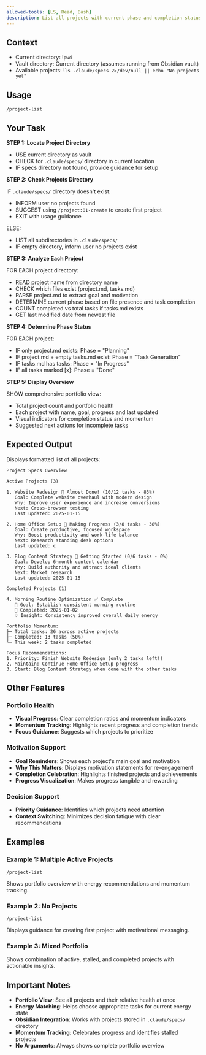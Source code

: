 ```yaml
---
allowed-tools: [LS, Read, Bash]
description: List all projects with current phase and completion status
---
```


## Context

- Current directory: !`pwd`
- Vault directory: Current directory (assumes running from Obsidian vault)
- Available projects: !`ls .claude/specs 2>/dev/null || echo "No projects yet"`

## Usage

```
/project-list
```

## Your Task

**STEP 1: Locate Project Directory**

- USE current directory as vault
- CHECK for `.claude/specs/` directory in current location
- IF specs directory not found, provide guidance for setup

**STEP 2: Check Projects Directory**

IF `.claude/specs/` directory doesn't exist:

- INFORM user no projects found
- SUGGEST using `/project:01-create` to create first project
- EXIT with usage guidance

ELSE:

- LIST all subdirectories in `.claude/specs/`
- IF empty directory, inform user no projects exist

**STEP 3: Analyze Each Project**

FOR EACH project directory:

- READ project name from directory name
- CHECK which files exist (project.md, tasks.md)
- PARSE project.md to extract goal and motivation
- DETERMINE current phase based on file presence and task completion
- COUNT completed vs total tasks if tasks.md exists
- GET last modified date from newest file

**STEP 4: Determine Phase Status**

FOR EACH project:

- IF only project.md exists: Phase = "Planning"
- IF project.md + empty tasks.md exist: Phase = "Task Generation"
- IF tasks.md has tasks: Phase = "In Progress"
- IF all tasks marked [x]: Phase = "Done"

**STEP 5: Display Overview**

SHOW comprehensive portfolio view:

- Total project count and portfolio health
- Each project with name, goal, progress and last updated
- Visual indicators for completion status and momentum
- Suggested next actions for incomplete tasks

## Expected Output

Displays formatted list of all projects:

```
Project Specs Overview

Active Projects (3)

1. Website Redesign 🔄 Almost Done! (10/12 tasks - 83%)
   Goal: Complete website overhaul with modern design
   Why: Improve user experience and increase conversions
   Next: Cross-browser testing
   Last updated: 2025-01-15

2. Home Office Setup 🔄 Making Progress (3/8 tasks - 38%)
   Goal: Create productive, focused workspace
   Why: Boost productivity and work-life balance
   Next: Research standing desk options
   Last updated: c

3. Blog Content Strategy 📝 Getting Started (0/6 tasks - 0%)
   Goal: Develop 6-month content calendar
   Why: Build authority and attract ideal clients
   Next: Market research
   Last updated: 2025-01-15

Completed Projects (1)

4. Morning Routine Optimization ✅ Complete
   🎯 Goal: Establish consistent morning routine
   🎉 Completed: 2025-01-02
   💡 Insight: Consistency improved overall daily energy

Portfolio Momentum:
├─ Total tasks: 26 across active projects
├─ Completed: 13 tasks (50%)
└─ This week: 2 tasks completed

Focus Recommendations:
1. Priority: Finish Website Redesign (only 2 tasks left!)
2. Maintain: Continue Home Office Setup progress
3. Start: Blog Content Strategy when done with the other tasks
```

## Other Features

### Portfolio Health

- **Visual Progress**: Clear completion ratios and momentum indicators
- **Momentum Tracking**: Highlights recent progress and completion trends
- **Focus Guidance**: Suggests which projects to prioritize

### Motivation Support

- **Goal Reminders**: Shows each project's main goal and motivation
- **Why This Matters**: Displays motivation statements for re-engagement
- **Completion Celebration**: Highlights finished projects and achievements
- **Progress Visualization**: Makes progress tangible and rewarding

### Decision Support

- **Priority Guidance**: Identifies which projects need attention
- **Context Switching**: Minimizes decision fatigue with clear recommendations

## Examples

### Example 1: Multiple Active Projects

```
/project-list
```

Shows portfolio overview with energy recommendations and momentum tracking.

### Example 2: No Projects

```
/project-list
```

Displays guidance for creating first project with motivational messaging.

### Example 3: Mixed Portfolio

Shows combination of active, stalled, and completed projects with actionable insights.

## Important Notes

- **Portfolio View**: See all projects and their relative health at once
- **Energy Matching**: Helps choose appropriate tasks for current energy state
- **Obsidian Integration**: Works with projects stored in `.claude/specs/` directory
- **Momentum Tracking**: Celebrates progress and identifies stalled projects
- **No Arguments**: Always shows complete portfolio overview
